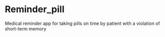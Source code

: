 # Reminder_pill
Medical reminder app for taking pills on time by patient with a violation of short-term memory
